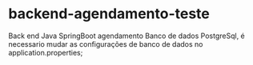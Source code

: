 # backend-agendamento-teste
Back end Java SpringBoot agendamento
Banco de dados PostgreSql, é necessario mudar as configurações de banco de dados no application.properties;

